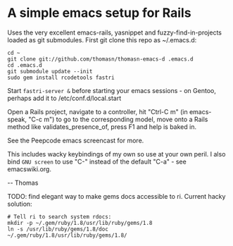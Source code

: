 A simple emacs setup for Rails
==============================

Uses the very excellent emacs-rails, yasnippet and fuzzy-find-in-projects loaded as git submodules. First git clone this repo as ~/.emacs.d:

    cd ~
    git clone git://github.com/thomasn/thomasn-emacs-d .emacs.d 
    cd .emacs.d
    git submodule update --init
    sudo gem install rcodetools fastri

Start `fastri-server &` before starting your emacs sessions - on Gentoo, perhaps add it to /etc/conf.d/local.start

Open a Rails project, navigate to a controller, hit "Ctrl-C m" (in emacs-speak, "C-c m") to go to the corresponding model, move onto a Rails method like validates_presence_of, press F1 and help is baked in.

See the Peepcode emacs screencast for more.

This includes wacky keybindings of my own so use at your own peril. I also bind `GNU screen` to use "C-\" instead of the default "C-a" - see emacswiki.org.

-- Thomas

TODO: find elegant way to make gems docs accessible to ri. Current hacky solution:

    # Tell ri to search system rdocs:
    mkdir -p ~/.gem/ruby/1.8/usr/lib/ruby/gems/1.8
    ln -s /usr/lib/ruby/gems/1.8/doc ~/.gem/ruby/1.8/usr/lib/ruby/gems/1.8/

